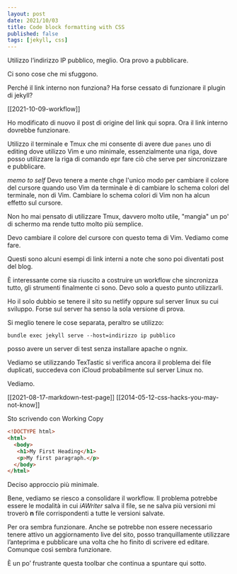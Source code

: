 ```yaml
---
layout: post
date: 2021/10/03
title: Code block formatting with CSS
published: false
tags: [jekyll, css]
---
```


Utilizzo l’indirizzo IP pubblico, meglio. Ora provo a pubblicare.

Ci sono cose che mi sfuggono.

Perché il link interno non funziona? Ha forse cessato di funzionare il plugin di jekyll? 

[[2021-10-09-workflow]]

Ho modificato di nuovo il post di origine del link qui sopra. Ora il link interno dovrebbe funzionare.

Utilizzo il terminale e Tmux che mi consente di avere due `panes` uno di editing dove utilizzo Vim e uno minimale, essenzialmente una riga, dove posso utilizzare la riga di comando epr fare ciò che serve per sincronizzare e pubblicare.

*memo to self*
Devo tenere a mente chge l'unico modo per cambiare il colore del cursore quando uso Vim da terminale è di cambiare lo schema colori del terminale, non di Vim. Cambiare lo schema colori di Vim non ha alcun effetto sul cursore.

Non ho mai pensato di utilizzare Tmux, davvero molto utile, "mangia" un po' di schermo ma rende tutto molto più semplice.

Devo cambiare il colore del cursore con questo tema di Vim. Vediamo come fare.

Questi sono alcuni esempi di link interni a note che sono poi diventati post del blog.

È interessante come sia riuscito a costruire un workflow che sincronizza tutto, gli strumenti finalmente ci sono. Devo solo a questo punto utilizzarli.

Ho il solo dubbio se tenere il sito su netlify oppure sul server linux su cui sviluppo. Forse sul server ha senso la sola versione di prova.

Si meglio tenere le cose separata, peraltro se utilizzo:

`bundle exec jekyll serve --host=indirizzo ip pubblico`

posso avere un server di test senza installare apache o ngnix.

Vediamo se utilizzando TexTastic si verifica ancora il problema dei file duplicati, succedeva con iCloud probabilmente sul server Linux no.

Vediamo.

[[2021-08-17-markdown-test-page]]
[[2014-05-12-css-hacks-you-may-not-know]]

Sto scrivendo con Working Copy

~~~HTML
<!DOCTYPE html>
<html>
  <body>
   <h1>My First Heading</h1>
   <p>My first paragraph.</p>
  </body>
</html>
~~~

Deciso approccio più minimale.

Bene, vediamo se riesco a consolidare il workflow. Il problema potrebbe essere le modalità in cui *iAWriter* salva il file, se ne salva più versioni mi troverò **n** file corrispondenti a tutte le versioni salvate.

Per ora sembra funzionare. Anche se potrebbe non essere necessario tenere attivo un aggiornamento live del sito, posso tranquillamente utilizzare l’anteprima e pubblicare una volta che ho finito di scrivere ed editare.
Comunque così sembra funzionare.

È un po’ frustrante questa toolbar che continua a spuntare qui sotto.


